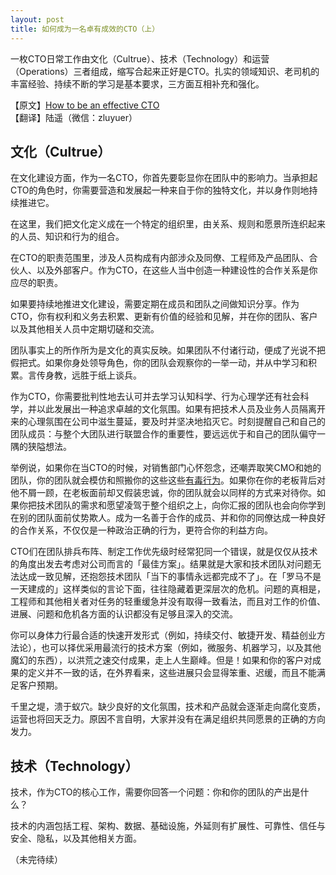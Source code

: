 ```yaml
---
layout: post
title: 如何成为一名卓有成效的CTO（上）
---
```


一枚CTO日常工作由文化（Cultrue）、技术（Technology）和运营（Operations）三者组成，缩写合起来正好是CTO。扎实的领域知识、老司机的丰富经验、持续不断的学习是基本要求，三方面互相补充和强化。

<!-- more -->

【原文】[How to be an effective CTO](https://www.rajiv.com/blog/2016/08/02/how-to-be-effective-as-a-cto/)<br />
【翻译】陆遥（微信：zluyuer）

## 文化（Cultrue）

在文化建设方面，作为一名CTO，你首先要彰显你在团队中的影响力。当承担起CTO的角色时，你需要营造和发展起一种来自于你的独特文化，并以身作则地持续推进它。

在这里，我们把文化定义成在一个特定的组织里，由关系、规则和愿景所连织起来的人员、知识和行为的组合。

在CTO的职责范围里，涉及人员构成有内部涉众及同僚、工程师及产品团队、合伙人、以及外部客户。作为CTO，在这些人当中创造一种建设性的合作关系是你应尽的职责。

如果要持续地推进文化建设，需要定期在成员和团队之间做知识分享。作为CTO，你有权利和义务去积累、更新有价值的经验和见解，并在你的团队、客户以及其他相关人员中定期切磋和交流。

团队事实上的所作所为是文化的真实反映。如果团队不付诸行动，便成了光说不把假把式。如果你身处领导角色，你的团队会观察你的一举一动，并从中学习和积累。言传身教，远胜于纸上谈兵。

作为CTO，你需要批判性地去认可并去学习认知科学、行为心理学还有社会科学，并以此发展出一种追求卓越的文化氛围。如果有把技术人员及业务人员隔离开来的心理氛围在公司中滋生蔓延，要及时并坚决地掐灭它。时刻提醒自己和自己的团队成员：与整个大团队进行联盟合作的重要性，要远远优于和自己的团队偏守一隅的狭隘想法。

举例说，如果你在当CTO的时候，对销售部门心怀怨念，还嘲弄取笑CMO和她的团队，你的团队就会模仿和照搬你的这些这些[有毒行为](http://www.rajiv.com/blog/2013/06/08/ray-dalio-randall-munroe-and-i-think-alike/)。如果你在你的老板背后对他不屑一顾，在老板面前却又假装忠诚，你的团队就会以同样的方式来对待你。如果你把技术团队的需求和愿望凌驾于整个组织之上，向你汇报的团队也会向你学到在别的团队面前仗势欺人。成为一名善于合作的成员、并和你的同僚达成一种良好的合作关系，不仅仅是一种政治正确的行为，更符合你的利益方向。

CTO们在团队排兵布阵、制定工作优先级时经常犯同一个错误，就是仅仅从技术的角度出发去考虑对公司而言的「最佳方案」。结果就是大家和技术团队对问题无法达成一致见解，还抱怨技术团队「当下的事情永远都完成不了」。在「罗马不是一天建成的」这样类似的言论下面，往往隐藏着更深层次的危机。问题的真相是，工程师和其他相关者对任务的轻重缓急并没有取得一致看法，而且对工作的价值、进展、问题和危机各方面的认识都没有足够且深入的交流。

你可以身体力行最合适的快速开发形式（例如，持续交付、敏捷开发、精益创业方法论），也可以择优采用最流行的技术方案（例如，微服务、机器学习，以及其他魔幻的东西），以洪荒之速交付成果，走上人生巅峰。但是！如果和你的客户对成果的定义并不一致的话，在外界看来，这些进展只会显得笨重、迟缓，而且不能满足客户预期。

千里之堤，溃于蚁穴。缺少良好的文化氛围，技术和产品就会逐渐走向腐化变质，运营也将回天乏力。原因不言自明，大家并没有在满足组织共同愿景的正确的方向发力。

## 技术（Technology）

技术，作为CTO的核心工作，需要你回答一个问题：你和你的团队的产出是什么？

技术的内涵包括工程、架构、数据、基础设施，外延则有扩展性、可靠性、信任与安全、隐私，以及其他相关方面。

（未完待续）

